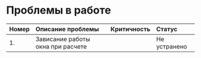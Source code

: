 # Проблемы в работе

|**Номер** | **Описание проблемы**             | **Критичность** |**Статус** |
|:---------|:----------------------------------|----------------:|:---------|
|    1.    | Зависание работы окна при расчете |                 | Не устранено   |